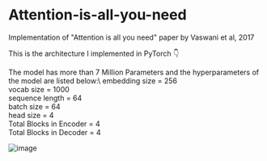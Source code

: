 # Attention-is-all-you-need
Implementation of "Attention is all you need" paper by Vaswani et al, 2017

This is the architecture I implemented in PyTorch 👇

The model has more than 7 Million Parameters and the hyperparameters of the model are listed below:\\
embedding size = 256\
vocab size = 1000\
sequence length = 64\
batch size = 64\
head size = 4\
Total Blocks in Encoder = 4\
Total Blocks in Decoder = 4


![image](https://github.com/user-attachments/assets/2a9d45eb-e37e-48d9-9514-cb72d366ed0d)
